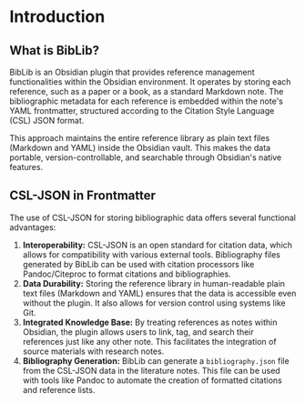 # Introduction

## What is BibLib?

BibLib is an Obsidian plugin that provides reference management functionalities within the Obsidian environment. It operates by storing each reference, such as a paper or a book, as a standard Markdown note. The bibliographic metadata for each reference is embedded within the note's YAML frontmatter, structured according to the Citation Style Language (CSL) JSON format.

This approach maintains the entire reference library as plain text files (Markdown and YAML) inside the Obsidian vault. This makes the data portable, version-controllable, and searchable through Obsidian's native features.

## CSL-JSON in Frontmatter

The use of CSL-JSON for storing bibliographic data offers several functional advantages:

1.  **Interoperability:** CSL-JSON is an open standard for citation data, which allows for compatibility with various external tools. Bibliography files generated by BibLib can be used with citation processors like Pandoc/Citeproc to format citations and bibliographies.
2.  **Data Durability:** Storing the reference library in human-readable plain text files (Markdown and YAML) ensures that the data is accessible even without the plugin. It also allows for version control using systems like Git.
3.  **Integrated Knowledge Base:** By treating references as notes within Obsidian, the plugin allows users to link, tag, and search their references just like any other note. This facilitates the integration of source materials with research notes.
4.  **Bibliography Generation:** BibLib can generate a `bibliography.json` file from the CSL-JSON data in the literature notes. This file can be used with tools like Pandoc to automate the creation of formatted citations and reference lists.